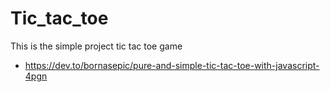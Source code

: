 # Tic_tac_toe
This is the simple project tic tac toe game
* https://dev.to/bornasepic/pure-and-simple-tic-tac-toe-with-javascript-4pgn